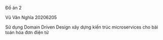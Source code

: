 Đồ án 2

Vũ Văn Nghĩa 20206205

<!-- Xây dựng kiến trúc microservices cho bài toán hóa đơn điện tử -->

Sử dụng Domain Driven Design xây dựng kiến trúc microservices cho bài toán hóa đơn điện tử
